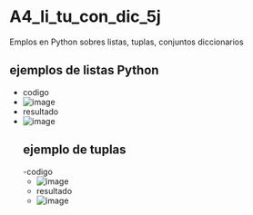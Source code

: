 # A4_li_tu_con_dic_5j
Emplos en Python sobres listas, tuplas, conjuntos diccionarios
## ejemplos de listas Python
- codigo
- ![image](https://github.com/user-attachments/assets/c8dc0c19-e3d4-4f47-a6eb-c76f3ff88ed0)
- resultado
- ![image](https://github.com/user-attachments/assets/4380c9db-36ec-4b04-8bca-1d56bd56c9a6)
  ## ejemplo de tuplas
  -codigo
  - ![image](https://github.com/user-attachments/assets/30d4e925-3b9d-45c9-9cb0-3062985cc6c5)
  - resultado
  - ![image](https://github.com/user-attachments/assets/7f61a1b1-f5f3-40b2-bea9-41b15b3c5878)


  



